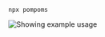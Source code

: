 ```
npx pompoms
```

![Showing example usage](https://github.com/jacksbrand/pompoms/blob/main/img/example.png?raw=true)
